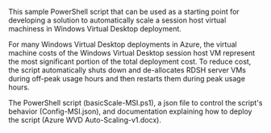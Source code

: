 This sample PowerShell script that can be used as a starting point for developing a solution to automatically scale a session host virtual machiness in Windows Virtual Desktop deployment. 

For many Windows Virtual Desktop deployments in Azure, the virtual machine costs of the Windows Virtual Desktop session host VM represent the most significant portion of the total deployment cost. To reduce cost, the script automatically shuts down and de-allocates RDSH server VMs during off-peak usage hours and then restarts them during peak usage hours.

The  PowerShell script (basicScale-MSI.ps1), a json file to control the script's behavior (Config-MSI.json), and documentation explaining how to deploy the script (Azure WVD Auto-Scaling-v1.docx). 